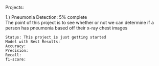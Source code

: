 Projects:

1.) Pneumonia Detection: 5% complete  
The point of this project is to see whether or not we can determine if a person has pneumonia based off their x-ray chest images

    Status: This project is just getting started
    Model with Best Results: 
    Accuracy: 
    Precision: 
    Recall:
    f1-score:
